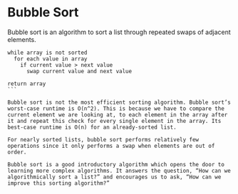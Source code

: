 # Bubble Sort

Bubble sort is an algorithm to sort a list through repeated swaps of adjacent elements.

````pseudocode
while array is not sorted
  for each value in array
    if current value > next value
      swap current value and next value

return array
```

Bubble sort is not the most efficient sorting algorithm. Bubble sort’s worst-case runtime is O(n^2). This is because we have to compare the current element we are looking at, to each element in the array after it and repeat this check for every single element in the array. Its best-case runtime is O(n) for an already-sorted list.

For nearly sorted lists, bubble sort performs relatively few operations since it only performs a swap when elements are out of order.

Bubble sort is a good introductory algorithm which opens the door to learning more complex algorithms. It answers the question, “How can we algorithmically sort a list?” and encourages us to ask, “How can we improve this sorting algorithm?”

````
